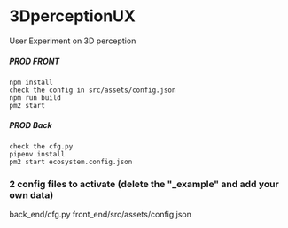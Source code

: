 # 3DperceptionUX
 User Experiment on 3D perception


##### PROD FRONT
```
npm install
check the config in src/assets/config.json 
npm run build
pm2 start
```

##### PROD Back
```
check the cfg.py
pipenv install
pm2 start ecosystem.config.json
```

### 2 config files to activate (delete the "_example" and add your own data)
back_end/cfg.py
front_end/src/assets/config.json